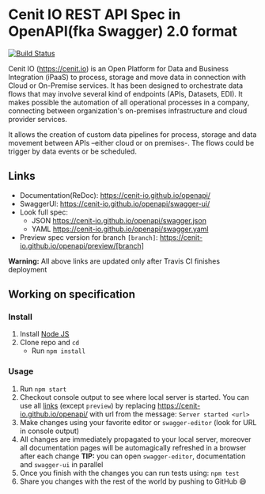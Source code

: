 # Cenit IO REST API Spec in OpenAPI(fka Swagger) 2.0 format
[![Build Status](https://travis-ci.org/cenit-io/openapi.svg?branch=master)](https://travis-ci.org/cenit-io/openapi)

Cenit IO (https://cenit.io) is an Open Platform for Data and Business Integration (iPaaS) to process, storage and move data in connection with Cloud or On-Premise services. It has been designed to orchestrate data flows that may involve several kind of endpoints (APIs, Datasets, EDI). It makes possible the automation of all operational processes in a company, connecting between organization's on-premises infrastructure and cloud provider services.

It allows the creation of custom data pipelines for process, storage and data movement between APIs –either cloud or on premises-. The flows could be trigger by data events or be scheduled.

## Links

- Documentation(ReDoc): https://cenit-io.github.io/openapi/
- SwaggerUI: https://cenit-io.github.io/openapi/swagger-ui/
- Look full spec:
    + JSON https://cenit-io.github.io/openapi/swagger.json
    + YAML https://cenit-io.github.io/openapi/swagger.yaml
- Preview spec version for branch `[branch]`: https://cenit-io.github.io/openapi/preview/[branch]

**Warning:** All above links are updated only after Travis CI finishes deployment

## Working on specification
### Install

1. Install [Node JS](https://nodejs.org/)
2. Clone repo and `cd`
    + Run `npm install`

### Usage

1. Run `npm start`
2. Checkout console output to see where local server is started. You can use all [links](#links) (except `preview`) by replacing https://cenit-io.github.io/openapi/ with url from the message: `Server started <url>`
3. Make changes using your favorite editor or `swagger-editor` (look for URL in console output)
4. All changes are immediately propagated to your local server, moreover all documentation pages will be automagically refreshed in a browser after each change
**TIP:** you can open `swagger-editor`, documentation and `swagger-ui` in parallel
5. Once you finish with the changes you can run tests using: `npm test`
6. Share you changes with the rest of the world by pushing to GitHub :smile:
